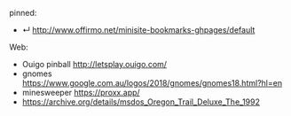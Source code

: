 
pinned:
- ↵ http://www.offirmo.net/minisite-bookmarks-ghpages/default


Web:
- Ouigo pinball http://letsplay.ouigo.com/
- gnomes https://www.google.com.au/logos/2018/gnomes/gnomes18.html?hl=en
- minesweeper https://proxx.app/
- https://archive.org/details/msdos_Oregon_Trail_Deluxe_The_1992

